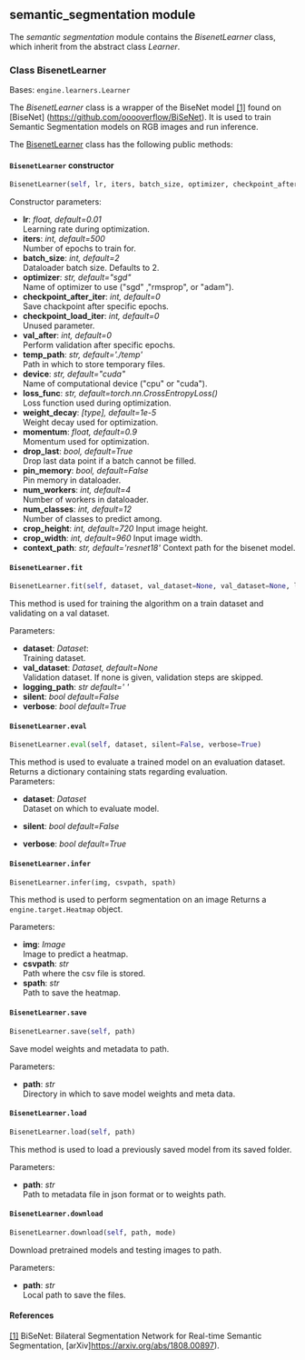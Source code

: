 ## semantic_segmentation module

The *semantic segmentation* module contains the *BisenetLearner* class, which inherit from the abstract class *Learner*.


### Class BisenetLearner
Bases: `engine.learners.Learner`

The *BisenetLearner* class is a wrapper of the BiseNet model [[1]](#bisenetp) found on [BiseNet] (https://github.com/ooooverflow/BiSeNet).
It is used to train Semantic Segmentation models on RGB images and run inference.





The [BisenetLearner](#src.opendr.perception.semantic_segmentation.bisenet.bisenet_learner.py) class has the
following public methods:

#### `BisenetLearner` constructor
```python
BisenetLearner(self, lr, iters, batch_size, optimizer, checkpoint_after_iter, checkpoint_load_iter, val_after, temp_path, device, loss, weight_decay, momentum, drop_last, pin_memory, num_workers, num_classes)
```

Constructor parameters:
  - **lr**: *float, default=0.01*  
    Learning rate during optimization. 
  - **iters**: *int, default=500*  
    Number of epochs to train for. 
  - **batch_size**: *int, default=2*  
    Dataloader batch size. Defaults to 2.
  - **optimizer**: *str, default="sgd"*  
    Name of optimizer to use ("sgd" ,"rmsprop", or "adam"). 
  - **checkpoint_after_iter**: *int, default=0*  
    Save chackpoint after specific epochs. 
  - **checkpoint_load_iter**: *int, default=0*  
    Unused parameter. 
  - **val_after**: *int, default=0*  
    Perform validation after specific epochs. 
  - **temp_path**: *str, default='./temp'*  
    Path in which to store temporary files. 
  - **device**: *str, default="cuda"*  
    Name of computational device ("cpu" or "cuda"). 
  - **loss_func**: *str, default=torch.nn.CrossEntropyLoss()*  
    Loss function used during optimization. 
  - **weight_decay**: *[type], default=1e-5*  
    Weight decay used for optimization. 
  - **momentum**: *float, default=0.9*  
    Momentum used for optimization. 
  - **drop_last**: *bool, default=True*  
    Drop last data point if a batch cannot be filled. 
  - **pin_memory**: *bool, default=False*  
    Pin memory in dataloader. 
  - **num_workers**: *int, default=4*  
    Number of workers in dataloader. 
  - **num_classes**: *int, default=12*  
    Number of classes to predict among. 
  - **crop_height**: *int, default=720*
    Input image height.
  - **crop_width**: *int, default=960*
    Input image width.
  - **context_path**: *str, default='resnet18'*
    Context path for the bisenet model.


#### `BisenetLearner.fit`
```python
BisenetLearner.fit(self, dataset, val_dataset=None, val_dataset=None, logging_path='', silent=False, verbose=True)
```

This method is used for training the algorithm on a train dataset and validating on a val dataset.

Parameters:
  - **dataset**: *Dataset*:  
    Training dataset.
  - **val_dataset**: *Dataset, default=None*  
    Validation dataset. If none is given, validation steps are skipped.
  - **logging_path**: *str default=' '* 
  - **silent**: *bool default=False* 
  - **verbose**: *bool default=True*  


#### `BisenetLearner.eval`
```python
BisenetLearner.eval(self, dataset, silent=False, verbose=True)
```
This method is used to evaluate a trained model on an evaluation dataset.
Returns a dictionary containing stats regarding evaluation.  
Parameters:
  - **dataset**: *Dataset*  
    Dataset on which to evaluate model.
  - **silent**: *bool default=False* 

  - **verbose**: *bool default=True*  




#### `BisenetLearner.infer`
```python
BisenetLearner.infer(img, csvpath, spath)
```

This method is used to perform segmentation on an image
Returns a `engine.target.Heatmap` object.

Parameters:
  - **img**: *Image*  
    Image to predict a heatmap.
  - **csvpath**: *str*   
    Path where the csv file is stored. 
  - **spath**: *str*  
    Path to save the heatmap.  


#### `BisenetLearner.save`
```python
BisenetLearner.save(self, path)
```

Save model weights and metadata to path.

Parameters:
- **path**: *str*  
  Directory in which to save model weights and meta data.


#### `BisenetLearner.load`
```python
BisenetLearner.load(self, path)
```

This method is used to load a previously saved model from its saved folder.


Parameters:
- **path**: *str*  
  Path to metadata file in json format or to weights path.



#### `BisenetLearner.download`
```python
BisenetLearner.download(self, path, mode)
```

Download pretrained models and testing images to path.

Parameters:
- **path**: *str*  
  Local path to save the files.


#### References
<a name="bisenetp" href="https://arxiv.org/abs/1808.00897">[1]</a> BiSeNet: Bilateral Segmentation Network for Real-time Semantic Segmentation,
[arXiv]https://arxiv.org/abs/1808.00897).  
